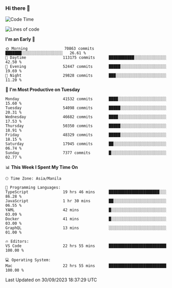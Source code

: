 ### Hi there 👋

<!--START_SECTION:waka-->
![Code Time](http://img.shields.io/badge/Code%20Time-4%2C384%20hrs%2041%20mins-blue)

![Lines of code](https://img.shields.io/badge/From%20Hello%20World%20I%27ve%20Written-105.0%20million%20lines%20of%20code-blue)

**I'm an Early 🐤** 

```text
🌞 Morning                70863 commits       ███████░░░░░░░░░░░░░░░░░░   26.61 % 
🌆 Daytime                113175 commits      ███████████░░░░░░░░░░░░░░   42.50 % 
🌃 Evening                52447 commits       █████░░░░░░░░░░░░░░░░░░░░   19.69 % 
🌙 Night                  29828 commits       ███░░░░░░░░░░░░░░░░░░░░░░   11.20 % 
```
📅 **I'm Most Productive on Tuesday** 

```text
Monday                   41532 commits       ████░░░░░░░░░░░░░░░░░░░░░   15.60 % 
Tuesday                  54098 commits       █████░░░░░░░░░░░░░░░░░░░░   20.31 % 
Wednesday                46682 commits       ████░░░░░░░░░░░░░░░░░░░░░   17.53 % 
Thursday                 50350 commits       █████░░░░░░░░░░░░░░░░░░░░   18.91 % 
Friday                   48329 commits       █████░░░░░░░░░░░░░░░░░░░░   18.15 % 
Saturday                 17945 commits       ██░░░░░░░░░░░░░░░░░░░░░░░   06.74 % 
Sunday                   7377 commits        █░░░░░░░░░░░░░░░░░░░░░░░░   02.77 % 
```


📊 **This Week I Spent My Time On** 

```text
🕑︎ Time Zone: Asia/Manila

💬 Programming Languages: 
TypeScript               19 hrs 46 mins      ██████████████████████░░░   86.28 % 
JavaScript               1 hr 30 mins        ██░░░░░░░░░░░░░░░░░░░░░░░   06.55 % 
YAML                     42 mins             █░░░░░░░░░░░░░░░░░░░░░░░░   03.09 % 
Docker                   41 mins             █░░░░░░░░░░░░░░░░░░░░░░░░   03.00 % 
GraphQL                  13 mins             ░░░░░░░░░░░░░░░░░░░░░░░░░   01.00 % 

🔥 Editors: 
VS Code                  22 hrs 55 mins      █████████████████████████   100.00 % 

💻 Operating System: 
Mac                      22 hrs 55 mins      █████████████████████████   100.00 % 
```


 Last Updated on 30/09/2023 18:37:29 UTC
<!--END_SECTION:waka-->


<!--
**rad182/rad182** is a ✨ _special_ ✨ repository because its `README.md` (this file) appears on your GitHub profile.

Here are some ideas to get you started:

- 🔭 I’m currently working on ...
- 🌱 I’m currently learning ...
- 👯 I’m looking to collaborate on ...
- 🤔 I’m looking for help with ...
- 💬 Ask me about ...
- 📫 How to reach me: ...
- 😄 Pronouns: ...
- ⚡ Fun fact: ...
-->
